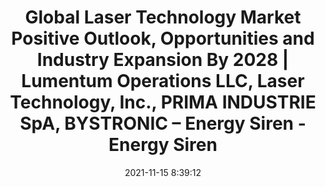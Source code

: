 ---
"title": "Global Laser Technology Market Positive Outlook, Opportunities and Industry Expansion By 2028 | Lumentum Operations LLC, Laser Technology, Inc., PRIMA INDUSTRIE SpA, BYSTRONIC – Energy Siren - Energy Siren"
"date": "2021-11-15 8:39:12"
"feed_name": "GOOGLENEWSINDUSTRIAL"
"feed_website": "https://news.google.com/search?q=industrial%2Bincident&hl=en-US&gl=US&ceid=US:en"
"feed_rss": "https://news.google.com/rss/search?q=industrial%2Bincident&hl=en-US&gl=US&ceid=US:en"
"link": "https://energysiren.co.ke/2021/11/15/global-laser-technology-market-positive-outlook-opportunities-and-industry-expansion-by-2028-lumentum-operations-llc-laser-technology-inc-prima-industrie-s-p-a-bystronic/"
"source": "{'href': 'https://energysiren.co.ke', 'title': 'Energy Siren'}"
"file": "_posts/2021-1-1-f113206573d57b38d9f7c521e22f0222fb0915fb.md"
"accident": "0"
"drilling": "0"
"dead": "0"
"injured": "0"
"arrested": "0"
"place": "unknown place"
"where": "unknown site"
"causes": "unknown"
"place_uri": "unknown place"
---
